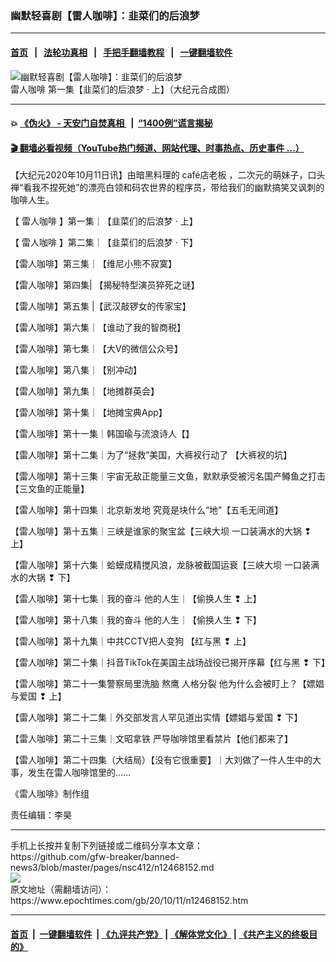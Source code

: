 ### 幽默轻喜剧【雷人咖啡】：韭菜们的后浪梦
------------------------

#### [首页](https://github.com/gfw-breaker/banned-news3/blob/master/README.md) &nbsp;&nbsp;|&nbsp;&nbsp; [法轮功真相](https://github.com/begood0513/basic/blob/master/README.md)  &nbsp;&nbsp;|&nbsp;&nbsp; [手把手翻墙教程](https://github.com/gfw-breaker/guides/wiki)  &nbsp;&nbsp;|&nbsp;&nbsp; [一键翻墙软件](https://github.com/gfw-breaker/nogfw/blob/master/README.md)  



<div><img alt="幽默轻喜剧【雷人咖啡】：韭菜们的后浪梦" class="attachment-djy_600_400 size-djy_600_400 wp-post-image" src="https://i.epochtimes.com/assets/uploads/2020/10/11-5-600x400.jpg"/>
<div class="caption">
 雷人咖啡 第一集【韭菜们的后浪梦 · 上】（大纪元合成图）
</div></div><hr/>

#### 💥 [《伪火》 - 天安门自焚真相 ](http://158.247.195.190:10000/videos/blog/weihuo.html)&nbsp; |&nbsp; [“1400例”谎言揭秘  ](http://158.247.195.190:10000/videos/blog/jiexi1400.html)

#### [ 🎬  翻墙必看视频（YouTube热门频道、网站代理、时事热点、历史事件 ...）](https://github.com/gfw-breaker/links/blob/master/banned.md)

<div><p>
 【大纪元2020年10月11日讯】由暗黑料理的
 <ok href="https://www.epochtimes.com/gb/tag/cafe%E5%BA%97%E8%80%81%E6%9D%BF.html">
  café店老板
 </ok>
 ，二次元的萌妹子，口头禅“看我不捏死她”的漂亮白领和码农世界的程序员，带给我们的幽默搞笑又讽刺的咖啡人生。
</p>
<p>
 【
 <ok href="https://www.epochtimes.com/gb/tag/%E9%9B%B7%E4%BA%BA%E5%92%96%E5%95%A1.html">
  雷人咖啡
 </ok>
 】第一集｜【韭菜们的后浪梦 · 上】
</p>
<p style="text-align: center;">
 <div class="video_fit_container">
 </div>
</p>
<p>
 【
 <ok href="https://www.epochtimes.com/gb/tag/%E9%9B%B7%E4%BA%BA%E5%92%96%E5%95%A1.html">
  雷人咖啡
 </ok>
 】第二集｜【韭菜们的后浪梦 · 下】
</p>
<p style="text-align: center;">
 <div class="video_fit_container">
 </div>
</p>
<p>
 【雷人咖啡】第三集｜【维尼小熊不寂寞】
</p>
<p style="text-align: center;">
 <div class="video_fit_container">
 </div>
</p>
<p>
 【雷人咖啡】第四集| 【揭秘特型演员猝死之谜】
</p>
<p style="text-align: center;">
 <div class="video_fit_container">
 </div>
</p>
<p>
 【雷人咖啡】第五集 |【武汉敲锣女的传家宝】
</p>
<p style="text-align: center;">
 <div class="video_fit_container">
 </div>
</p>
<p>
 【雷人咖啡】第六集｜【谁动了我的智商税】
</p>
<p style="text-align: center;">
 <div class="video_fit_container">
 </div>
</p>
<p>
 【雷人咖啡】第七集｜【大V的微信公众号】
</p>
<p style="text-align: center;">
 <div class="video_fit_container">
 </div>
</p>
<p>
 【雷人咖啡】第八集｜【别冲动】
</p>
<p style="text-align: center;">
 <div class="video_fit_container">
 </div>
</p>
<p>
 【雷人咖啡】第九集｜【地摊群英会】
</p>
<p style="text-align: center;">
 <div class="video_fit_container">
 </div>
</p>
<p>
 【雷人咖啡】第十集｜【地摊宝典App】
</p>
<p style="text-align: center;">
 <div class="video_fit_container">
 </div>
</p>
<p>
 【雷人咖啡】第十一集｜韩国瑜与流浪诗人【】
</p>
<p style="text-align: center;">
 <div class="video_fit_container">
 </div>
</p>
<p>
 【雷人咖啡】第十二集｜为了“拯救”美国，大裤衩行动了 【大裤衩的坑】
</p>
<p style="text-align: center;">
 <div class="video_fit_container">
 </div>
</p>
<p>
 【雷人咖啡】第十三集｜宇宙无敌正能量三文鱼，默默承受被污名国产鳟鱼之打击【三文鱼的正能量】
</p>
<p style="text-align: center;">
 <div class="video_fit_container">
 </div>
</p>
<p>
 【雷人咖啡】第十四集｜北京新发地 究竟是块什么“地”【五毛无间道】
</p>
<p style="text-align: center;">
 <div class="video_fit_container">
 </div>
</p>
<p>
 【雷人咖啡】第十五集｜三峡是谁家的聚宝盆【三峡大坝 一口装满水的大锅 ❢ 上】
</p>
<p style="text-align: center;">
 <div class="video_fit_container">
 </div>
</p>
<p>
 【雷人咖啡】第十六集｜蛤蟆成精搅风浪，龙脉被截国运衰【三峡大坝 一口装满水的大锅 ❢ 下】
</p>
<p style="text-align: center;">
 <div class="video_fit_container">
 </div>
</p>
<p>
 【雷人咖啡】第十七集｜我的奋斗 他的人生｜【偷换人生 ❢ 上】
</p>
<p style="text-align: center;">
 <div class="video_fit_container">
 </div>
</p>
<p>
 【雷人咖啡】第十八集｜我的奋斗 他的人生｜【偷换人生 ❢ 下】
</p>
<p style="text-align: center;">
 <div class="video_fit_container">
 </div>
</p>
<p>
 【雷人咖啡】第十九集｜中共CCTV把人变狗 【红与黑 ❢ 上】
</p>
<p style="text-align: center;">
 <div class="video_fit_container">
 </div>
</p>
<p>
 【雷人咖啡】第二十集｜抖音TikTok在美国主战场战役已揭开序幕【红与黑 ❢ 下】
</p>
<p style="text-align: center;">
 <div class="video_fit_container">
 </div>
</p>
<p>
 【雷人咖啡】第二十一集警察局里洗脑 熬鹰 人格分裂 他为什么会被盯上？【嫖娼与爱国 ❢ 上】
</p>
<p style="text-align: center;">
 <div class="video_fit_container">
 </div>
</p>
<p>
 【雷人咖啡】第二十二集｜外交部发言人罕见道出实情【嫖娼与爱国 ❢ 下】
 <br/>
</p>
<p style="text-align: center;">
 <div class="video_fit_container">
 </div>
</p>
<p>
 【雷人咖啡】第二十三集｜文昭拿铁 严导咖啡馆里看禁片【他们都来了】
 <br/>
</p>
<p style="text-align: center;">
 <div class="video_fit_container">
 </div>
</p>
<p>
 【雷人咖啡】第二十四集（大结局）【没有它很重要】｜大刘做了一件人生中的大事，发生在雷人咖啡馆里的……
</p>
<p style="text-align: center;">
 <div class="video_fit_container">
 </div>
</p>
<p>
 《雷人咖啡》制作组
</p>
<p>
 责任编辑：李昊
</p>
</div>
<hr/>
手机上长按并复制下列链接或二维码分享本文章：<br/>
https://github.com/gfw-breaker/banned-news3/blob/master/pages/nsc412/n12468152.md <br/>
<a href='https://github.com/gfw-breaker/banned-news3/blob/master/pages/nsc412/n12468152.md'><img src='https://github.com/gfw-breaker/banned-news3/blob/master/pages/nsc412/n12468152.md.png'/></a> <br/>
原文地址（需翻墙访问）：https://www.epochtimes.com/gb/20/10/11/n12468152.htm


------------------------
#### [首页](https://github.com/gfw-breaker/banned-news3/blob/master/README.md) &nbsp;|&nbsp; [一键翻墙软件](https://github.com/gfw-breaker/nogfw/blob/master/README.md) &nbsp;| [《九评共产党》](https://github.com/gfw-breaker/9ping.md/blob/master/README.md#九评之一评共产党是什么) | [《解体党文化》](https://github.com/gfw-breaker/jtdwh.md/blob/master/README.md) | [《共产主义的终极目的》](https://github.com/gfw-breaker/gczydzjmd.md/blob/master/README.md)


<img src='http://gfw-breaker.win/banned-news3/pages/nsc412/n12468152.md' width='0px' height='0px'/>